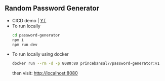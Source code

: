 ## Random Password Generator

-  CICD demo | [YT](https://youtu.be/qS6WeejgsUk)
-  To run locally
   ```sh
   cd password-generator
   npm i
   npm run dev
   ```
- To run locally using docker
  ```sh
  docker run --rm -d -p 8080:80 princebansal7/password-generator:v1
  ```
  then visit: [http://localhost:8080](http://localhost:8080)